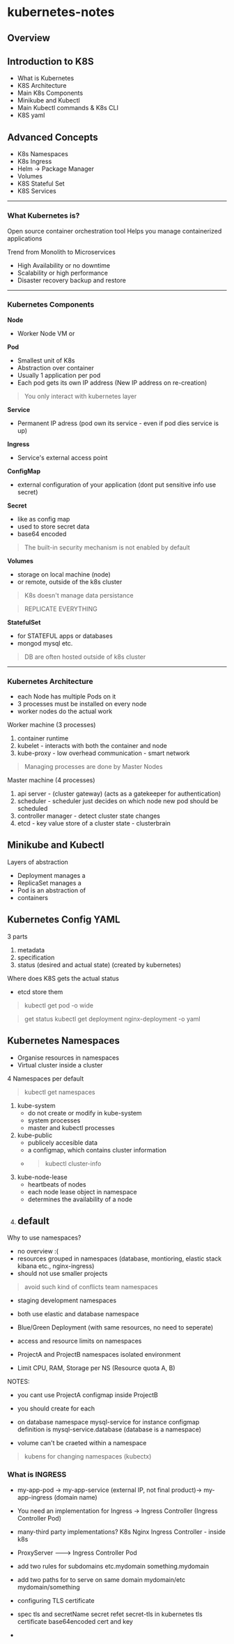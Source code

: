 # kubernetes-notes
## Overview
## Introduction to K8S
- What is Kubernetes
- K8S Architecture
- Main K8s Components
- Minikube and Kubectl 
- Main Kubectl commands & K8s CLI
- K8S yaml
## Advanced Concepts
- K8s Namespaces
- K8s Ingress
- Helm -> Package Manager
- Volumes 
- K8S Stateful Set
- K8S Services

---
### What Kubernetes is?
Open source container orchestration tool
Helps you manage containerized applications

Trend from Monolith to Microservices
- High Availability or no downtime
- Scalability or high performance
- Disaster recovery backup and restore
---
### Kubernetes Components

**Node**
- Worker Node VM or 

**Pod** 
- Smallest unit of K8s
- Abstraction over container
- Usually 1 application per pod
- Each pod gets its own IP address (New IP address on re-creation)

> You only interact with kubernetes layer

**Service** 
- Permanent IP adress (pod own its service - even if pod dies service is up)

**Ingress**
- Service's external access point

**ConfigMap**
- external configuration of your application (dont put sensitive info use secret)

**Secret**
- like as config map
- used to store secret data
- base64 encoded

> The built-in security mechanism is not enabled by default

**Volumes**
- storage on local machine (node)
- or remote, outside of the k8s cluster

> K8s doesn't manage data persistance

> REPLICATE EVERYTHING

**StatefulSet**
- for STATEFUL apps or databases
- mongod mysql etc.

> DB are often hosted outside of k8s cluster
---
### Kubernetes Architecture

- each Node has multiple Pods on it
- 3 processes must be installed on every node
- worker nodes do the actual work

Worker machine (3 processes)

1. container runtime
2. kubelet - interacts with both the container and node
3. kube-proxy - low overhead communication - smart network

> Managing processes are done by Master Nodes

Master machine (4 processes)
1. api server - (cluster gateway) (acts as a gatekeeper for authentication)
2. scheduler - scheduler just decides on which node new pod should be scheduled
3. controller manager - detect cluster state changes
4. etcd - key value store of a cluster state - clusterbrain


## Minikube and Kubectl

Layers of abstraction
- Deployment manages a
- ReplicaSet manages a
- Pod is an abstraction of 
- containers

## Kubernetes Config YAML

3 parts
1. metadata
2. specification
3. status (desired and actual state) (created by kubernetes)

Where does K8S gets the actual status
- etcd store them
  
> kubectl get pod -o wide

> get status kubectl get deployment nginx-deployment -o yaml

## Kubernetes Namespaces

- Organise resources in namespaces
- Virtual cluster inside a cluster

4 Namespaces per default
> kubectl get namespaces
1. kube-system
   - do not create or modify in kube-system
   - system processes
   - master and kubectl processes
2. kube-public
   - publicely accesible data
   - a configmap, which contains cluster information
   - > kubectl cluster-info
3. kube-node-lease
   - heartbeats of nodes 
   - each node lease object in namespace
   - determines the availability of a node
4. default
   - 

Why to use namespaces?
- no overview :(
- resources grouped in namespaces (database, montioring, elastic stack kibana etc., nginx-ingress)
- should not use smaller projects

> avoid such kind of conflicts team namespaces

- staging development namespaces
- both use elastic and database namespace
  
- Blue/Green Deployment (with same resources, no need to seperate)

- access and resource limits on namespaces
- ProjectA and ProjectB namespaces isolated environment
- Limit CPU, RAM, Storage per NS (Resource quota A, B)

NOTES:
- you cant use ProjectA configmap inside ProjectB
- you should create for each
- on database namespace mysql-service for instance configmap definition is mysql-service.database (database is a namespace)

- volume can't be craeted within a namespace

> kubens for changing namespaces (kubectx)

### What is INGRESS

- my-app-pod -> my-app-service (external IP, not final product)-> my-app-ingress (domain name)

- You need an implementation for Ingress -> Ingress Controller (Ingress Controller Pod)
- many-third party implementations? K8s Nginx Ingress Controller - inside k8s
- ProxyServer ---> Ingress Controller Pod

- add two rules for subdomains etc.mydomain something.mydomain
- add two paths for to serve on same domain mydomain/etc mydomain/something

- configuring TLS certificate
- spec tls and secretName secret refet secret-tls in kubernetes tls certificate base64encoded cert and key
- 



